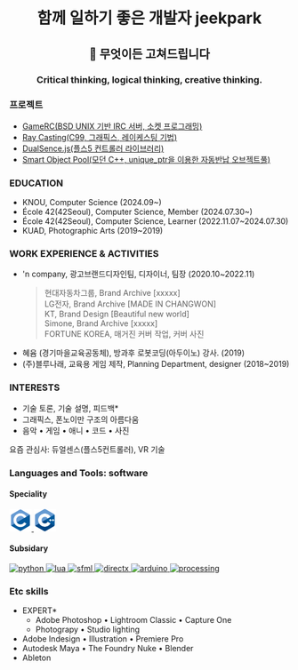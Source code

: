 <h1 align="center">함께 일하기 좋은 개발자 jeekpark</h1>
<h2 align="center">🎯 무엇이든 고쳐드립니다</h1>
<h3 align="center">Critical thinking, logical thinking, creative thinking.</h3>

### 프로젝트
- [GameRC(BSD UNIX 기반 IRC 서버, 소켓 프로그래밍)](https://github.com/jeekpark/GameRC-IRC-Server)
- [Ray Casting(C99, 그래픽스, 레이케스팅 기법)](https://github.com/jeekpark/42Seoul-cub3D)
- [DualSence.js(플스5 컨트롤러 라이브러리)](https://github.com/jeekpark/DualSense.js)
- [Smart Object Pool(모던 C++, unique_ptr을 이용한 자동반납 오브젝트풀)](https://github.com/jeekpark/SmartObjectPool)

### EDUCATION
- KNOU, Computer Science (2024.09~)
- École 42(42Seoul), Computer Science, Member (2024.07.30~)
- École 42(42Seoul), Computer Science, Learner (2022.11.07~2024.07.30)
- KUAD, Photographic Arts (2019~2019)

### WORK EXPERIENCE & ACTIVITIES
- 'n company, 광고브랜드디자인팀, 디자이너, 팀장 (2020.10~2022.11)
  > 현대자동차그룹, Brand Archive [xxxxx]<br>
  > LG전자, Brand Archive [MADE IN CHANGWON]<br>
  > KT, Brand Design [Beautiful new world]<br>
  > Simone, Brand Archive [xxxxx]<br>
  > FORTUNE KOREA, 매거진 커버 작업, 커버 사진<br>
- 혜윰 (경기마을교육공동체), 방과후 로봇코딩(아두이노) 강사. (2019)
- (주)블루나래, 교육용 게임 제작, Planning Department, designer (2018~2019)

### INTERESTS
- 기술 토론, 기술 설명, 피드백*
- 그래픽스, 폰노이만 구조의 아름다움
- 음악 • 게임 • 애니 • 코드 • 사진

요즘 관심사: 듀얼센스(플스5컨트롤러), VR 기술


<h3 align="left">Languages and Tools: software</h3>
<h4 align="left">Speciality</h4>
<p align="left">
  <a href="https://www.cprogramming.com/" target="_blank" rel="noreferrer"> 
    <img src="https://raw.githubusercontent.com/devicons/devicon/master/icons/c/c-original.svg" alt="c" width="40" height="40"/> 
  </a> 
  <a href="https://www.w3schools.com/cpp/" target="_blank" rel="noreferrer"> 
    <img src="https://raw.githubusercontent.com/devicons/devicon/master/icons/cplusplus/cplusplus-original.svg" alt="cplusplus" width="40" height="40"/> 
  </a>
</p>
<h4 align="left">Subsidary</h4>
<p align="left">
  <a href="https://www.python.org" target="_blank" rel="noreferrer"> 
    <img src="https://www.vectorlogo.zone/logos/python/python-vertical.svg" alt="python" width="35" height="40"/> 
  </a> 
  <a href="https://lua.org" target="_blank" rel="noreferrer"> 
    <img src="https://www.vectorlogo.zone/logos/lua/lua-icon.svg" alt="lua" width="40" height="40"/> 
  </a> 
  <a href="https://www.sfml-dev.org" target="_blank" rel="noreferrer"> 
      <img src="https://upload.wikimedia.org/wikipedia/commons/a/a0/SFML_Logo.svg" alt="sfml" width="40" height="40"/> 
  </a> 
  <a href="https://developer.nvidia.com/directx" target="_blank" rel="noreferrer"> 
    <img src="https://upload.wikimedia.org/wikipedia/ko/0/01/Directx9.png" alt="directx" width="40" height="40"/>
  </a>
  <a href="https://www.arduino.cc/" target="_blank" rel="noreferrer"> 
    <img src="https://www.vectorlogo.zone/logos/arduino/arduino-official.svg" alt="arduino" width="40" height="27"/>
  </a>
  <a href="http://processing.org/" target="_blank" rel="noreferrer"> 
    <img src="https://upload.wikimedia.org/wikipedia/commons/c/cb/Processing_2021_logo.svg" alt="processing" width="40" height="40"/>
  </a>
</p>

<h3 align="left">Etc skills</h3>

- EXPERT*
  - Adobe Photoshop • Lightroom Classic • Capture One 
  - Photograpy • Studio lighting
- Adobe Indesign • Illustration • Premiere Pro
- Autodesk Maya • The Foundry Nuke • Blender
- Ableton
